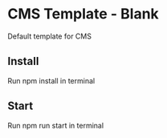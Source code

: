 # CMS Template - Blank
Default template for CMS

## Install
Run npm install in terminal

## Start
Run npm run start in terminal
